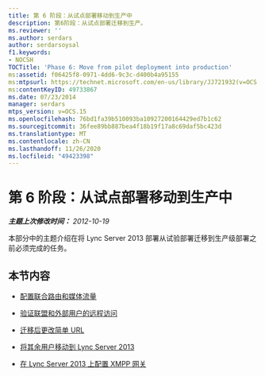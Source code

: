```yaml
---
title: 第 6 阶段：从试点部署移动到生产中
description: 第6阶段：从试点部署迁移到生产。
ms.reviewer: ''
ms.author: serdars
author: serdarsoysal
f1.keywords:
- NOCSH
TOCTitle: 'Phase 6: Move from pilot deployment into production'
ms:assetid: f06425f8-0971-4dd6-9c3c-d400b4a95155
ms:mtpsurl: https://technet.microsoft.com/en-us/library/JJ721932(v=OCS.15)
ms:contentKeyID: 49733867
ms.date: 07/23/2014
manager: serdars
mtps_version: v=OCS.15
ms.openlocfilehash: 76bd1fa39b510093ba10927200164429ed7b1c62
ms.sourcegitcommit: 36fee89bb887bea4f18b19f17a8c69daf5bc423d
ms.translationtype: MT
ms.contentlocale: zh-CN
ms.lasthandoff: 11/26/2020
ms.locfileid: "49423398"
---
```

# <a name="phase-6-move-from-pilot-deployment-into-production"></a>第 6 阶段：从试点部署移动到生产中

<div data-xmlns="http://www.w3.org/1999/xhtml">

<div class="topic" data-xmlns="http://www.w3.org/1999/xhtml" data-msxsl="urn:schemas-microsoft-com:xslt" data-cs="https://msdn.microsoft.com/">

<div data-asp="https://msdn2.microsoft.com/asp">



</div>

<div id="mainSection">

<div id="mainBody">

<span> </span>

_**主题上次修改时间：** 2012-10-19_

本部分中的主题介绍在将 Lync Server 2013 部署从试验部署迁移到生产级部署之前必须完成的任务。

<div>

## <a name="in-this-section"></a>本节内容

  - [配置联合路由和媒体流量](configure-federation-routes-and-media-traffic.md)

  - [验证联盟和外部用户的远程访问](verify-federation-and-remote-access-for-external-users.md)

  - [迁移后更改简单 URL](change-simple-urls-after-migration.md)

  - [将其余用户移动到 Lync Server 2013](move-remaining-users-to-lync-server-2013.md)

  - [在 Lync Server 2013 上配置 XMPP 网关](configure-xmpp-gateway-on-lync-server-2013.md)

</div>

</div>

<span> </span>

</div>

</div>

</div>

